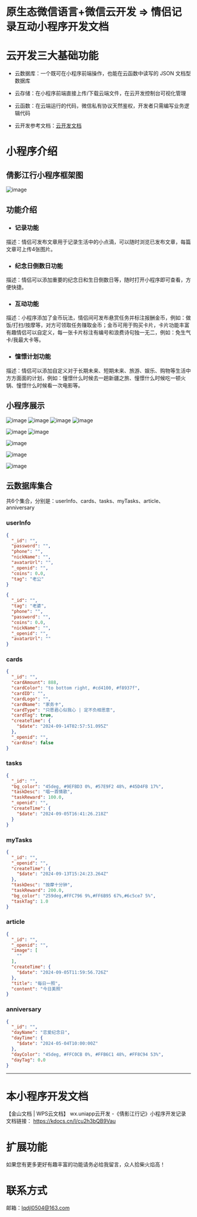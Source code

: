 # 原生态微信语言+微信云开发 => 情侣记录互动小程序开发文档

# 云开发三大基础功能

- 云数据库：一个既可在小程序前端操作，也能在云函数中读写的 JSON 文档型数据库
- 云存储：在小程序前端直接上传/下载云端文件，在云开发控制台可视化管理
- 云函数：在云端运行的代码，微信私有协议天然鉴权，开发者只需编写业务逻辑代码

- 云开发参考文档：[云开发文档](https://developers.weixin.qq.com/miniprogram/dev/wxcloud/basis/getting-started.html)



# 小程序介绍



## 倩影江行小程序框架图
![image](https://github.com/user-attachments/assets/f74e2967-4412-4597-b9fa-1b6c5e9a8f06)


## 功能介绍

- ### 记录功能

描述：情侣可发布文章用于记录生活中的小点滴，可以随时浏览已发布文章，每篇文章可上传4张图片。

- ### 纪念日倒数日功能

描述：情侣可以添加重要的纪念日和生日倒数日等，随时打开小程序即可查看，方便快捷。

- ### 互动功能

描述：小程序添加了金币玩法，情侣间可发布悬赏任务并标注报酬金币，例如：做饭/打扫/按摩等，对方可领取任务赚取金币；金币可用于购买卡片，卡片功能丰富有趣情侣可以自定义，每一张卡片标注有编号和浪费诗句独一无二，例如：免生气卡/我最大卡等。

- ### 憧憬计划功能

描述：情侣可以添加自定义对于长期未来、短期未来、旅游、娱乐、购物等生活中方方面面的计划，例如：憧憬什么时候去一趟新疆之旅、憧憬什么时候吃一顿火锅、憧憬什么时候看一次电影等。



## 小程序展示
![image](https://github.com/user-attachments/assets/d6727a08-e249-4401-9012-a0f6e16a38d6)
![image](https://github.com/user-attachments/assets/fcfb764f-7b31-4f4b-84a0-5178418f7c36)
![image](https://github.com/user-attachments/assets/da910679-a32b-496b-9949-961b9df42bbf)
![image](https://github.com/user-attachments/assets/08e6610f-f937-44b1-9f76-8d4e6a752602)

![image](https://github.com/user-attachments/assets/5211fa3d-a841-4cbe-a7e5-af419487be37)
![image](https://github.com/user-attachments/assets/f5f42fe4-c152-4590-bc4d-98e5b26c9285)

![image](https://github.com/user-attachments/assets/5d8e19e6-8895-46ee-bcec-8a4650a4dfb9)

![image](https://github.com/user-attachments/assets/07c7fd2a-6295-4a8d-a33d-3233b8aca82a)

![image](https://github.com/user-attachments/assets/fc091f3e-ac70-4354-97f4-2e29003af5b6)

## 云数据库集合

共6个集合，分别是：userInfo、cards、tasks、myTasks、article、anniversary

### userInfo

```json
{
  "_id": "",
  "password": "",
  "phone": "",
  "nickName": "",
  "avatarUrl": "",
  "_openid": "",
  "coins": 0.0,
  "tag": "老公"
}

{
  "_id": "",
  "tag": "老婆",
  "phone": "",
  "password": "",
  "coins": 0.0,
  "nickName": "",
  "_openid": "",
  "avatarUrl": ""
}
```



### cards

```json
{
  "_id": "",
  "cardAmount": 888,
  "cardColor": "to bottom right, #cd4100, #f8937f",
  "cardID": "",
  "cardLogo": "",
  "cardName": "家务卡",
  "cardType": "只愿君心似我心 | 定不负相思意",
  "cardTag": true,
  "createTime": {
    "$date": "2024-09-14T02:57:51.095Z"
  },
  "_openid": "",
  "cardUse": false
}
```



### tasks

```json
{
  "_id": "",
  "bg_color": "45deg, #9EFBD3 0%, #57E9F2 48%, #45D4FB 17%",
  "taskDesc": "唱一首情歌",
  "taskReward": 100.0,
  "_openid": "",
  "createTime": {
    "$date": "2024-09-05T16:41:26.218Z"
  }
}
```



### myTasks

```json
{
  "_id": "",
  "_openid": "",
  "createTime": {
    "$date": "2024-09-13T15:24:23.264Z"
  },
  "taskDesc": "按摩十分钟",
  "taskReward": 200.0,
  "bg_color": "259deg,#FFC796 9%,#FF6B95 67%,#6c5ce7 5%",
  "taskTag": 1.0
}
```



### article

```json
{
  "_id": "",
  "_openid": "",
  "image": [
    ""
  ],
  "createTime": {
    "$date": "2024-09-05T11:59:56.726Z"
  },
  "title": "每日一照",
  "content": "今日美照"
}
```



### anniversary

```json
{
  "_id": "",
  "dayName": "恋爱纪念日",
  "dayTime": {
    "$date": "2024-05-04T10:00:00Z"
  },
  "dayColor": "45deg, #FFC0CB 0%, #FFB6C1 48%, #FF8C94 53%",
  "dayTag": 0.0
}
```

------



# 本小程序开发文档

【金山文档 | WPS云文档】 wx.uniapp云开发 -《倩影江行记》小程序开发记录文档链接：
https://kdocs.cn/l/cu2h3bQB9Vau



# 扩展功能

如果您有更多更好有趣丰富的功能请务必给我留言，众人拾柴火焰高！



# 联系方式

邮箱：lqdjl0504@163.com









